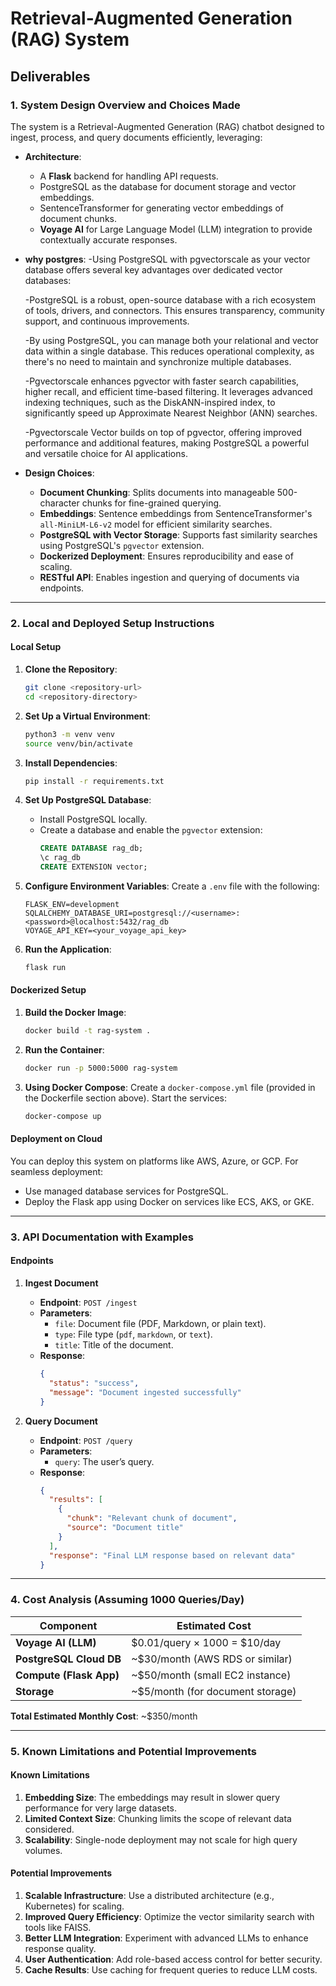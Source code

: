 # Retrieval-Augmented Generation (RAG) System

## **Deliverables**

### **1. System Design Overview and Choices Made**
The system is a Retrieval-Augmented Generation (RAG) chatbot designed to ingest, process, and query documents efficiently, leveraging:

- **Architecture**:
  - A **Flask** backend for handling API requests.
  - PostgreSQL as the database for document storage and vector embeddings.
  - SentenceTransformer for generating vector embeddings of document chunks.
  - **Voyage AI** for Large Language Model (LLM) integration to provide contextually accurate responses.

- **why postgres**:
  -Using PostgreSQL with pgvectorscale as your vector database offers several key advantages over dedicated vector databases:

  -PostgreSQL is a robust, open-source database with a rich ecosystem of tools, drivers, and connectors. This ensures transparency, community support, and continuous improvements.

  -By using PostgreSQL, you can manage both your relational and vector data within a single database. This reduces operational complexity, as there's no need to maintain and synchronize multiple databases.

  -Pgvectorscale enhances pgvector with faster search capabilities, higher recall, and efficient time-based filtering. It leverages advanced indexing techniques, such as the DiskANN-inspired index, to significantly speed up Approximate Nearest Neighbor (ANN) searches.

  -Pgvectorscale Vector builds on top of pgvector, offering improved performance and additional features, making PostgreSQL a powerful and versatile choice for AI applications.

- **Design Choices**:
  - **Document Chunking**: Splits documents into manageable 500-character chunks for fine-grained querying.
  - **Embeddings**: Sentence embeddings from SentenceTransformer's `all-MiniLM-L6-v2` model for efficient similarity searches.
  - **PostgreSQL with Vector Storage**: Supports fast similarity searches using PostgreSQL's `pgvector` extension.
  - **Dockerized Deployment**: Ensures reproducibility and ease of scaling.
  - **RESTful API**: Enables ingestion and querying of documents via endpoints.

---

### **2. Local and Deployed Setup Instructions**

#### **Local Setup**

1. **Clone the Repository**:
   ```bash
   git clone <repository-url>
   cd <repository-directory>
   ```

2. **Set Up a Virtual Environment**:
   ```bash
   python3 -m venv venv
   source venv/bin/activate
   ```

3. **Install Dependencies**:
   ```bash
   pip install -r requirements.txt
   ```

4. **Set Up PostgreSQL Database**:
   - Install PostgreSQL locally.
   - Create a database and enable the `pgvector` extension:
     ```sql
     CREATE DATABASE rag_db;
     \c rag_db
     CREATE EXTENSION vector;
     ```

5. **Configure Environment Variables**:
   Create a `.env` file with the following:
   ```env
   FLASK_ENV=development
   SQLALCHEMY_DATABASE_URI=postgresql://<username>:<password>@localhost:5432/rag_db
   VOYAGE_API_KEY=<your_voyage_api_key>
   ```

6. **Run the Application**:
   ```bash
   flask run
   ```

#### **Dockerized Setup**

1. **Build the Docker Image**:
   ```bash
   docker build -t rag-system .
   ```

2. **Run the Container**:
   ```bash
   docker run -p 5000:5000 rag-system
   ```

3. **Using Docker Compose**:
   Create a `docker-compose.yml` file (provided in the Dockerfile section above).
   Start the services:
   ```bash
   docker-compose up
   ```

#### **Deployment on Cloud**
You can deploy this system on platforms like AWS, Azure, or GCP. For seamless deployment:
- Use managed database services for PostgreSQL.
- Deploy the Flask app using Docker on services like ECS, AKS, or GKE.

---

### **3. API Documentation with Examples**

#### **Endpoints**

1. **Ingest Document**
   - **Endpoint**: `POST /ingest`
   - **Parameters**:
     - `file`: Document file (PDF, Markdown, or plain text).
     - `type`: File type (`pdf`, `markdown`, or `text`).
     - `title`: Title of the document.
   - **Response**:
     ```json
     {
       "status": "success",
       "message": "Document ingested successfully"
     }
     ```

2. **Query Document**
   - **Endpoint**: `POST /query`
   - **Parameters**:
     - `query`: The user’s query.
   - **Response**:
     ```json
     {
       "results": [
         {
           "chunk": "Relevant chunk of document",
           "source": "Document title"
         }
       ],
       "response": "Final LLM response based on relevant data"
     }
     ```

---

### **4. Cost Analysis (Assuming 1000 Queries/Day)**

| **Component**          | **Estimated Cost**               |
|-------------------------|-----------------------------------|
| **Voyage AI (LLM)**     | $0.01/query × 1000 = $10/day      |
| **PostgreSQL Cloud DB** | ~$30/month (AWS RDS or similar)   |
| **Compute (Flask App)** | ~$50/month (small EC2 instance)   |
| **Storage**             | ~$5/month (for document storage) |

**Total Estimated Monthly Cost**: ~$350/month

---

### **5. Known Limitations and Potential Improvements**

#### **Known Limitations**
1. **Embedding Size**: The embeddings may result in slower query performance for very large datasets.
2. **Limited Context Size**: Chunking limits the scope of relevant data considered.
3. **Scalability**: Single-node deployment may not scale for high query volumes.

#### **Potential Improvements**
1. **Scalable Infrastructure**: Use a distributed architecture (e.g., Kubernetes) for scaling.
2. **Improved Query Efficiency**: Optimize the vector similarity search with tools like FAISS.
3. **Better LLM Integration**: Experiment with advanced LLMs to enhance response quality.
4. **User Authentication**: Add role-based access control for better security.
5. **Cache Results**: Use caching for frequent queries to reduce LLM costs.
